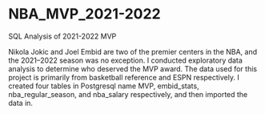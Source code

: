 # NBA_MVP_2021-2022
SQL Analysis of 2021-2022 MVP

Nikola Jokic and Joel Embid are two of the premier centers in the NBA, and the 2021–2022 season was no exception. I conducted exploratory data analysis to determine who deserved the MVP award. The data used for this project is primarily from basketball reference and ESPN respectively. I created four tables in Postgresql name MVP, embid_stats, nba_regular_season,  and nba_salary respectively, and then imported the data in.
